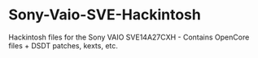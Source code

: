 # Sony-Vaio-SVE-Hackintosh
Hackintosh files for the Sony VAIO SVE14A27CXH - Contains OpenCore files + DSDT patches, kexts, etc.
